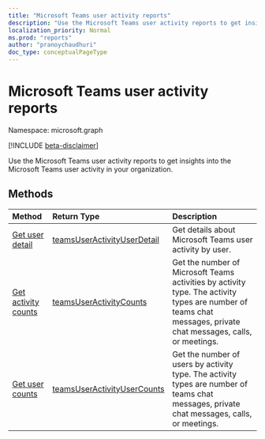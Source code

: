```yaml
---
title: "Microsoft Teams user activity reports"
description: "Use the Microsoft Teams user activity reports to get insights into the Microsoft Teams user activity in your organization."
localization_priority: Normal
ms.prod: "reports"
author: "pranoychaudhuri"
doc_type: conceptualPageType
---
```


# Microsoft Teams user activity reports

Namespace: microsoft.graph

[!INCLUDE [beta-disclaimer](../../includes/beta-disclaimer.md)]

Use the Microsoft Teams user activity reports to get insights into the Microsoft Teams user activity in your organization.

## Methods

| Method                                   | Return Type                              | Description                              |
| :--------------------------------------- | :--------------------------------------- | :--------------------------------------- |
| [Get user detail](../api/reportroot-getteamsuseractivityuserdetail.md) | [teamsUserActivityUserDetail](../resources/teamsuseractivityuserdetail.md) | Get details about Microsoft Teams user activity by user. |
| [Get activity counts](../api/reportroot-getteamsuseractivitycounts.md) | [teamsUserActivityCounts](../resources/teamsuseractivitycounts.md) | Get the number of Microsoft Teams activities by activity type. The activity types are number of teams chat messages, private chat messages, calls, or meetings. |
| [Get user counts](../api/reportroot-getteamsuseractivityusercounts.md) | [teamsUserActivityUserCounts](../resources/teamsuseractivityusercounts.md) | Get the number of users by activity type. The activity types are number of teams chat messages, private chat messages, calls, or meetings. |
